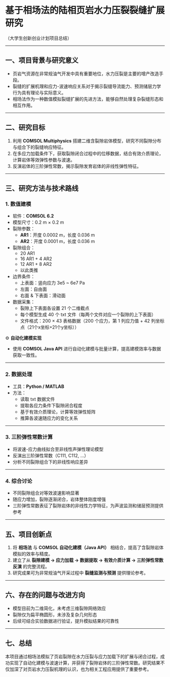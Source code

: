 # 基于相场法的陆相页岩水力压裂裂缝扩展研究  
（大学生创新创业计划项目总结）

---

## 一、项目背景与研究意义
- 页岩气资源在非常规油气开发中具有重要地位，水力压裂是主要的增产改造手段。  
- 裂缝的扩展机理和应力-波速响应关系对于揭示裂缝导流能力、预测储层力学行为具有理论与实际意义。  
- 相场法作为一种数值模拟裂缝扩展的先进方法，能够自然处理复杂裂缝形态和相互作用。  

---

## 二、研究目标
1. 利用 **COMSOL Multiphysics** 搭建二维含裂隙岩体模型，研究不同裂隙分布与组合下的裂缝响应特征。  
2. 在多应力加载条件下，获取裂隙闭合过程中的位移数据，结合有效介质理论，计算岩体等效弹性参数与波速。  
3. 反演岩体的三阶弹性常数，揭示裂隙发育岩体的非线性弹性特征。  

---

## 三、研究方法与技术路线

### 1. 数值建模
- 软件：**COMSOL 6.2**  
- 模型尺寸：0.2 m × 0.2 m  
- 裂隙参数：
  - **AR1**：开度 0.0002 m，长度 0.036 m  
  - **AR2**：开度 0.0001 m，长度 0.036 m  
- 裂隙组合：
  - 20 AR1  
  - 16 AR1 + 4 AR2  
  - 12 AR1 + 8 AR2  
  - 以此类推  
- 边界条件：  
  - 上表面：竖向应力 3e5 ~ 6e7 Pa  
  - 左面：自由面  
  - 右面 & 下表面：滑动面  
- 数据采集：  
  - 裂隙上下表面各设置 21 个二维截点  
  - 每个模型生成 40 个 txt 文件（每两个文件对应一个裂隙的上下表面）  
  - 文件格式：200 × 43 表格数据（200 个应力，第 1 列应力值 + 42 列坐标点（21个x坐标+21个y坐标））  

⚙️ **自动化建模实现**  
- 使用 **COMSOL Java API** 进行自动化建模与批量计算，提高建模效率与数据获取一致性。  

---

### 2. 数据处理
- 工具：**Python / MATLAB**  
- 方法：  
  - 读取 txt 数据文件  
  - 提取各应力条件下裂隙闭合程度  
  - 基于有效介质理论，计算等效弹性矩阵  
  - 推算各波速随应力的变化关系  

---

### 3. 三阶弹性常数计算
- 将波速-应力曲线拟合至非线性声弹性理论模型  
- 反演出三阶弹性常数（C111, C112, …）  
- 分析不同裂隙组合下的非线性响应差异  

---


### 4. 综合讨论
- 不同裂隙组合对等效波速影响显著  
- 随应力增加，裂隙逐渐闭合，岩体整体刚度增强  
- 三阶弹性常数表征了裂隙岩体的非线性力学特征，为声波监测和储层预测提供参考  

---

## 五、项目创新点
1. 将 **相场法** 与 **COMSOL 自动化建模（Java API）** 相结合，提高了含裂隙岩体模拟的效率与精度。  
2. 建立了从 **裂隙建模 → 应力加载 → 数据提取 → 有效介质计算 → 三阶弹性常数反演** 的完整流程。  
3. 研究成果可为非常规油气开采过程中 **裂缝监测与预测** 提供理论参考。  

---

## 六、存在的问题与改进方向
- 模型目前为二维简化，未考虑三维裂隙网络效应  
- 裂隙仅为扁平椭圆形，未涉及复杂几何形态  
- 后续可结合实验数据进行验证，提升模拟结果的可靠性  

---

## 七、总结
本项目通过相场法模拟了页岩裂隙在水力压裂与应力加载下的扩展与闭合过程，成功实现了自动化建模与波速计算，并获得了裂隙岩体的三阶弹性常数。研究结果不仅加深了对页岩水力压裂机理的认识，也为相关工程应用提供了重要参考。  
